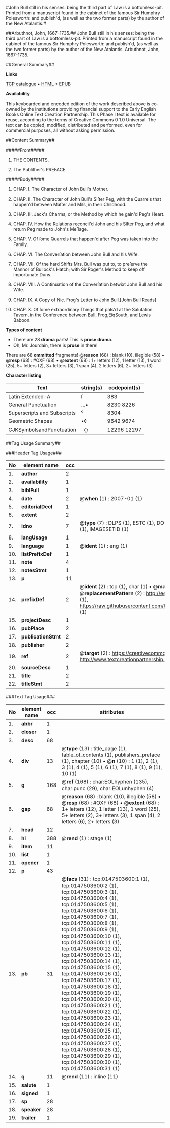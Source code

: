 #John Bull still in his senses: being the third part of Law is a bottomless-pit. Printed from a manuscript found in the cabinet of the famous Sir Humphry Polesworth: and publish'd, (as well as the two former parts) by the author of the New Atalantis.#

##Arbuthnot, John, 1667-1735.##
John Bull still in his senses: being the third part of Law is a bottomless-pit. Printed from a manuscript found in the cabinet of the famous Sir Humphry Polesworth: and publish'd, (as well as the two former parts) by the author of the New Atalantis.
Arbuthnot, John, 1667-1735.

##General Summary##

**Links**

[TCP catalogue](http://www.ota.ox.ac.uk/tcp/)  • 
[HTML](http://tei.it.ox.ac.uk/tcp/Texts-HTML/free/004/004770181.html)  • 
[EPUB](http://tei.it.ox.ac.uk/tcp/Texts-EPUB/free/004/004770181.epub)

**Availability**

This keyboarded and encoded edition of the
	       work described above is co-owned by the institutions
	       providing financial support to the Early English Books
	       Online Text Creation Partnership. This Phase I text is
	       available for reuse, according to the terms of Creative
	       Commons 0 1.0 Universal. The text can be copied,
	       modified, distributed and performed, even for
	       commercial purposes, all without asking permission.


##Content Summary##

#####Front#####

1. THE CONTENTS.

1. The Publiſher's PREFACE.

#####Body#####

1. CHAP. I. The Character of John Bull's Mother.

1. CHAP. II. The Character of John Bull's Siſter Peg, with the Quarrels
that happen'd between Maſter and Miſs, in their Childhood.

1. CHAP. III. Jack's Charms, or the Method by which he gain'd Peg's
Heart.

1. CHAP. IV. How the Relations reconcil'd John and his Siſter Peg, and
what return Peg made to John's Meſſage.

1. CHAP. V. Of ſome Quarrels that happen'd after Peg was taken into
the Family.

1. CHAP. VI. The Converſation between John Bull and his Wife.

1. CHAP. VII. Of the hard Shifts Mrs. Bull was put to, to preſerve the
Mannor of Bullock's Hatch; with Sir Roger's Method
to keep off importunate Duns.

1. CHAP. VIII. A Continuation of the Converſation betwixt John Bull and
his Wife.

1. CHAP. IX. A Copy of Nic. Frog's Letter to John Bull.[John Bull Reads]

1. CHAP. X. Of ſome extraordinary Things that paſs'd at the Salutation
Tavern, in the Conference between Bull, Frog,EſqSouth, and Lewis Baboon.

**Types of content**

  * There are 28 **drama** parts! This is **prose drama**.
  * Oh, Mr. Jourdain, there is **prose** in there!

There are 68 **ommitted** fragments! 
 @__reason__ (68) : blank (10), illegible (58)  •  @__resp__ (68) : #OXF (68)  •  @__extent__ (68) : 1+ letters (12), 1 letter (13), 1 word (25), 5+ letters (2), 3+ letters (3), 1 span (4), 2 letters (6), 2+ letters (3)

**Character listing**


|Text|string(s)|codepoint(s)|
|---|---|---|
|Latin Extended-A|ſ|383|
|General Punctuation|…•|8230 8226|
|Superscripts             and Subscripts|⁰|8304|
|Geometric Shapes|▪◊|9642 9674|
|CJKSymbolsandPunctuation|〈〉|12296 12297|

##Tag Usage Summary##

###Header Tag Usage###

|No|element name|occ|attributes|
|---|---|---|---|
|1.|__author__|2||
|2.|__availability__|1||
|3.|__biblFull__|1||
|4.|__date__|2| @__when__ (1) : 2007-01 (1)|
|5.|__editorialDecl__|1||
|6.|__extent__|2||
|7.|__idno__|7| @__type__ (7) : DLPS (1), ESTC (1), DOCNO (1), TCP (1), GALEDOCNO (1), CONTENTSET (1), IMAGESETID (1)|
|8.|__langUsage__|1||
|9.|__language__|1| @__ident__ (1) : eng (1)|
|10.|__listPrefixDef__|1||
|11.|__note__|4||
|12.|__notesStmt__|1||
|13.|__p__|11||
|14.|__prefixDef__|2| @__ident__ (2) : tcp (1), char (1)  •  @__matchPattern__ (2) : ([0-9\-]+):([0-9IVX]+) (1), (.+) (1)  •  @__replacementPattern__ (2) : http://eebo.chadwyck.com/downloadtiff?vid=$1&page=$2 (1), https://raw.githubusercontent.com/textcreationpartnership/Texts/master/tcpchars.xml#$1 (1)|
|15.|__projectDesc__|1||
|16.|__pubPlace__|2||
|17.|__publicationStmt__|2||
|18.|__publisher__|2||
|19.|__ref__|2| @__target__ (2) : https://creativecommons.org/publicdomain/zero/1.0/ (1), http://www.textcreationpartnership.org/docs/. (1)|
|20.|__sourceDesc__|1||
|21.|__title__|2||
|22.|__titleStmt__|2||


###Text Tag Usage###

|No|element name|occ|attributes|
|---|---|---|---|
|1.|__abbr__|1||
|2.|__closer__|1||
|3.|__desc__|68||
|4.|__div__|13| @__type__ (13) : title_page (1), table_of_contents (1), publishers_preface (1), chapter (10)  •  @__n__ (10) : 1 (1), 2 (1), 3 (1), 4 (1), 5 (1), 6 (1), 7 (1), 8 (1), 9 (1), 10 (1)|
|5.|__g__|168| @__ref__ (168) : char:EOLhyphen (135), char:punc (29), char:EOLunhyphen (4)|
|6.|__gap__|68| @__reason__ (68) : blank (10), illegible (58)  •  @__resp__ (68) : #OXF (68)  •  @__extent__ (68) : 1+ letters (12), 1 letter (13), 1 word (25), 5+ letters (2), 3+ letters (3), 1 span (4), 2 letters (6), 2+ letters (3)|
|7.|__head__|12||
|8.|__hi__|388| @__rend__ (1) : stage (1)|
|9.|__item__|11||
|10.|__list__|1||
|11.|__opener__|1||
|12.|__p__|43||
|13.|__pb__|31| @__facs__ (31) : tcp:0147503600:1 (1), tcp:0147503600:2 (1), tcp:0147503600:3 (1), tcp:0147503600:4 (1), tcp:0147503600:5 (1), tcp:0147503600:6 (1), tcp:0147503600:7 (1), tcp:0147503600:8 (1), tcp:0147503600:9 (1), tcp:0147503600:10 (1), tcp:0147503600:11 (1), tcp:0147503600:12 (1), tcp:0147503600:13 (1), tcp:0147503600:14 (1), tcp:0147503600:15 (1), tcp:0147503600:16 (1), tcp:0147503600:17 (1), tcp:0147503600:18 (1), tcp:0147503600:19 (1), tcp:0147503600:20 (1), tcp:0147503600:21 (1), tcp:0147503600:22 (1), tcp:0147503600:23 (1), tcp:0147503600:24 (1), tcp:0147503600:25 (1), tcp:0147503600:26 (1), tcp:0147503600:27 (1), tcp:0147503600:28 (1), tcp:0147503600:29 (1), tcp:0147503600:30 (1), tcp:0147503600:31 (1)|
|14.|__q__|11| @__rend__ (11) : inline (11)|
|15.|__salute__|1||
|16.|__signed__|1||
|17.|__sp__|28||
|18.|__speaker__|28||
|19.|__trailer__|1||
